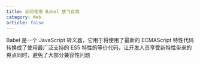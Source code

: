 ```yaml
---
title: 如何使用 Babel 放飞自我
category: Web
article: false
---
```


Babel 是一个 JavaScript 转义器，它用于将使用了最新的 ECMAScript 特性代码转换成了使用最广泛支持的 ES5 特性的等价代码，让开发人员享受新特性带来的爽点同时，避免了大部分兼容性问题

<!-- more -->
